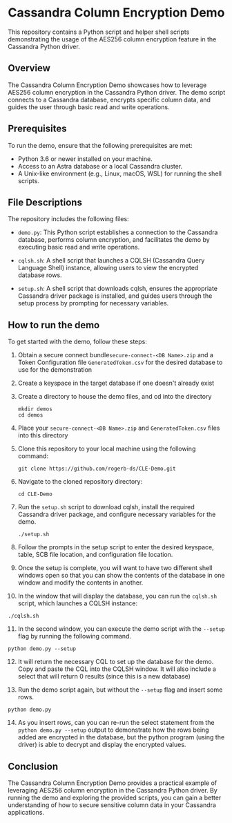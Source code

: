 # Cassandra Column Encryption Demo

This repository contains a Python script and helper shell scripts demonstrating the usage of the AES256 column encryption feature in the Cassandra Python driver.

## Overview

The Cassandra Column Encryption Demo showcases how to leverage AES256 column encryption in the Cassandra Python driver. The demo script connects to a Cassandra database, encrypts specific column data, and guides the user through basic read and write operations.

## Prerequisites

To run the demo, ensure that the following prerequisites are met:

- Python 3.6 or newer installed on your machine.
- Access to an Astra database or a local Cassandra cluster.
- A Unix-like environment (e.g., Linux, macOS, WSL) for running the shell scripts.

## File Descriptions

The repository includes the following files:

- `demo.py`: This Python script establishes a connection to the Cassandra database, performs column encryption, and facilitates the demo by executing basic read and write operations.

- `cqlsh.sh`: A shell script that launches a CQLSH (Cassandra Query Language Shell) instance, allowing users to view the encrypted database rows.

- `setup.sh`: A shell script that downloads cqlsh, ensures the appropriate Cassandra driver package is installed, and guides users through the setup process by prompting for necessary variables.

## How to run the demo

To get started with the demo, follow these steps:


1. Obtain a secure connect bundle`secure-connect-<DB Name>.zip` and a Token Configuration file `GeneratedToken.csv` for the desired database to use for the demonstration

2. Create a keyspace in the target database if one doesn't already exist

3. Create a directory to house the demo files, and cd into the directory

   ```shell
   mkdir demos
   cd demos
   ```

4. Place your `secure-connect-<DB Name>.zip` and `GeneratedToken.csv` files into this directory

5. Clone this repository to your local machine using the following command:

   ```shell
   git clone https://github.com/rogerb-ds/CLE-Demo.git
   ```

6. Navigate to the cloned repository directory:

   ```shell
   cd CLE-Demo
   ```

7. Run the `setup.sh` script to download cqlsh, install the required Cassandra driver package, and configure necessary variables for the demo.

   ```shell
   ./setup.sh
   ```

8. Follow the prompts in the setup script to enter the desired keyspace, table, SCB file location, and configuration file location.

9. Once the setup is complete, you will want to have two different shell windows open so that you can show the contents of the database in one window and modify the contents in another.

10. In the window that will display the database, you can run the `cqlsh.sh` script, which launches a CQLSH instance:

   ```shell
   ./cqlsh.sh
   ```


11. In the second window, you can execute the demo script with the `--setup` flag by running the following command.

   ```shell
   python demo.py --setup
   ```
12. It will return the necessary CQL to set up the database for the demo. Copy and paste the CQL into the CQLSH window. It will also include a select that will return 0 results (since this is a new database)

13. Run the demo script again, but without the `--setup` flag and insert some rows.

   ```shell
   python demo.py
   ```

14. As you insert rows, can you can re-run the select statement from the `python demo.py --setup` output to demonstrate how the rows being added are encrypted in the database, but the python program (using the driver) is able to decrypt and display the encrypted values.

## Conclusion

The Cassandra Column Encryption Demo provides a practical example of leveraging AES256 column encryption in the Cassandra Python driver. By running the demo and exploring the provided scripts, you can gain a better understanding of how to secure sensitive column data in your Cassandra applications.
